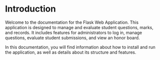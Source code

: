 # Introduction

Welcome to the documentation for the Flask Web Application. This application is designed to manage and evaluate student questions, marks, and records. It includes features for administrators to log in, manage questions, evaluate student submissions, and view an honor board.

In this documentation, you will find information about how to install and run the application, as well as details about its structure and features.

